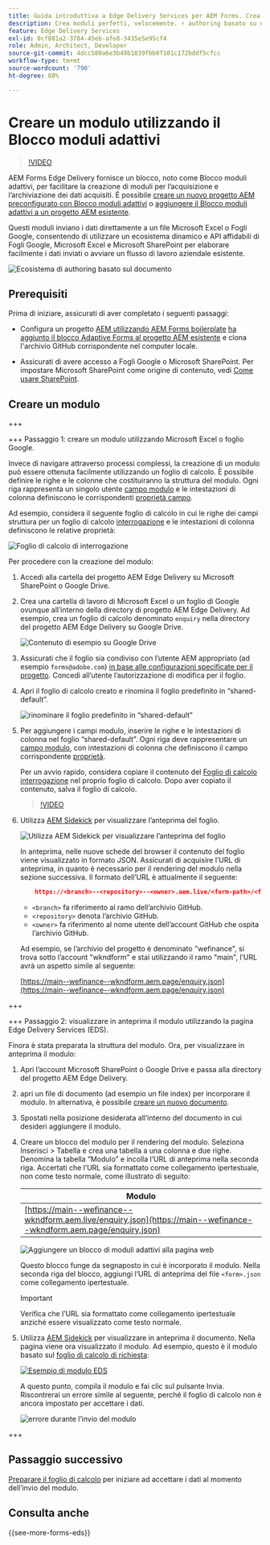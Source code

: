 ```yaml
---
title: Guida introduttiva a Edge Delivery Services per AEM Forms. Crea un modulo.
description: Crea moduli perfetti, velocemente. ⚡ authoring basato su documento di AEM Forms Edge Delivery = velocità sorprendente e moduli compatibili con SEO per utenti e motori di ricerca più felici.
feature: Edge Delivery Services
exl-id: 0cf881a2-3784-45eb-afe8-3435e5e95cf4
role: Admin, Architect, Developer
source-git-commit: 4dcc580a6e3b49b1839fbb0f101c172bddf5cfcc
workflow-type: tm+mt
source-wordcount: '790'
ht-degree: 88%

---
```


# Creare un modulo utilizzando il Blocco moduli adattivi

>[!VIDEO](https://video.tv.adobe.com/v/3427881?quality=12&learn=on)

AEM Forms Edge Delivery fornisce un blocco, noto come Blocco moduli adattivi, per facilitare la creazione di moduli per l’acquisizione e l’archiviazione dei dati acquisiti. È possibile [creare un nuovo progetto AEM preconfigurato con Blocco moduli adattivi](/help/edge/docs/forms/tutorial.md#create-a-new-aem-project-pre-configured-with-adaptive-forms-block) o [aggiungere il Blocco moduli adattivi a un progetto AEM esistente](/help/edge/docs/forms/tutorial.md#add-adaptive-forms-block-to-your-existing-aem-project).

Questi moduli inviano i dati direttamente a un file Microsoft Excel o Fogli Google, consentendo di utilizzare un ecosistema dinamico e API affidabili di Fogli Google, Microsoft Excel e Microsoft SharePoint per elaborare facilmente i dati inviati o avviare un flusso di lavoro aziendale esistente.

![Ecosistema di authoring basato sul documento](/help/edge/assets/document-based-authoring-workflow-create-form.png)


## Prerequisiti

Prima di iniziare, assicurati di aver completato i seguenti passaggi:

* Configura un progetto [AEM utilizzando AEM Forms boilerplate](/help/edge/docs/forms/tutorial.md#create-a-new-aem-project-pre-configured-with-adaptive-forms-block) [ha aggiunto il blocco Adaptive Forms al progetto AEM esistente](/help/edge/docs/forms/tutorial.md#add-adaptive-forms-block-to-your-existing-aem-project) e clona l&#39;archivio GitHub corrispondente nel computer locale.
<!--In this document, the local folder of your Edge Delivery Services (EDS) project is referred as `[EDS Project repository]`.  -->
* Assicurati di avere accesso a Fogli Google o Microsoft SharePoint. Per impostare Microsoft SharePoint come origine di contenuto, vedi [Come usare SharePoint](https://www.aem.live/docs/setup-customer-sharepoint).



## Creare un modulo

<!--
+++ Step 1: Add the Adaptive Forms Block to your Edge Delivery Services (EDS) project.

The Adaptive  empowers users to create forms for an Edge Delivery Service Site. However, this block isn't included in the default AEM boilerplate (used to create an Edge Delivery Services project). To seamlessly integrate the Adaptive Forms Block into your Edge Delivery Services project:

1. **Clone the Adaptive Forms Block repository**: Clone the [Adaptive Forms Block repository](https://github.com/adobe-rnd/form-block) on your local machine. It contains the code to render the form on an EDS webpage. In this document, the local folder of your Forms Block repository is referred as `[Adaptive Forms Block repository]`.
2. **Locate the Adaptive Forms Block Repository:** Access the [Adaptive Forms Block repository]/blocks/src folder and copy its content. 

3. on your local machine and copy the `form` folder. 
4. **Paste the Adaptive Forms Block's code into your EDS Project:**
Navigate to the [EDS Project repository]/blocks/ folder on your local machine and create a 'form' folder. Paste the `[Adaptive Forms Block repository]/blocks/src content`, copied in perevious step to the `[EDS Project repository]/blocks/form` folder.
1. **Commit Changes to GitHub:** Check in the `[EDS Project repository]/blocks/form` folder and its underlying files to your Edge Delivery Services project on GitHub.

After completing these steps, the Adaptive Forms Block is successfully added to your Edge Delivery Services (EDS) project repository on GitHub. You can now create and add forms to a EDS Sites page.
 

**Troubleshooting GitHub build issues**

Ensure a smooth GitHub build process by addressing potential issues:

* **Resolve Module Path Error:**
    If you encounter the error "Unable to resolve path to module "'../../scripts/lib-franklin.js'", navigate to the [EDS Project]/blocks/forms/form.js file. Update the import statement by replacing the lib-franklin.js file with the aem.js file.

* **Handle Linting Errors:**
    Should you come across any linting errors, you can bypass them. Open the [EDS Project]/package.json file and modify the "lint" script from "lint": "npm run lint:js && npm run lint:css" to "lint": "echo 'skipping linting for now'". Save the file and commit the changes to your GitHub project. -->

+++

+++ Passaggio 1: creare un modulo utilizzando Microsoft Excel o foglio Google.

Invece di navigare attraverso processi complessi, la creazione di un modulo può essere ottenuta facilmente utilizzando un foglio di calcolo. È possibile definire le righe e le colonne che costituiranno la struttura del modulo. Ogni riga rappresenta un singolo utente [campo modulo](/help/edge/docs/forms/form-components.md#available-components) e le intestazioni di colonna definiscono le corrispondenti [proprietà campo](/help/edge/docs/forms/form-components.md#components-properties).

Ad esempio, considera il seguente foglio di calcolo in cui le righe dei campi struttura per un foglio di calcolo [interrogazione](/help/edge/assets/enquiry.xlsx) e le intestazioni di colonna definiscono le relative proprietà:

![Foglio di calcolo di interrogazione](/help/edge/assets/enquiry-form-spreadsheet.png)

Per procedere con la creazione del modulo:

1. Accedi alla cartella del progetto AEM Edge Delivery su Microsoft SharePoint o Google Drive.

1. Crea una cartella di lavoro di Microsoft Excel o un foglio di Google ovunque all’interno della directory di progetto AEM Edge Delivery. Ad esempio, crea un foglio di calcolo denominato `enquiry` nella directory del progetto AEM Edge Delivery su Google Drive.

   ![Contenuto di esempio su Google Drive](/help/edge/assets/upload-sample-files-to-your-content-folder.png)

1. Assicurati che il foglio sia condiviso con l’utente AEM appropriato (ad esempio `forms@adobe.com`) [in base alle configurazioni specificate per il progetto](https://www.aem.live/docs/setup-customer-sharepoint). Concedi all’utente l’autorizzazione di modifica per il foglio.

1. Apri il foglio di calcolo creato e rinomina il foglio predefinito in “shared-default”.

   ![rinominare il foglio predefinito in “shared-default”](/help/edge/assets/rename-sheet-to-shared-default.png)

1. Per aggiungere i campi modulo, inserire le righe e le intestazioni di colonna nel foglio “shared-default”. Ogni riga deve rappresentare un [campo modulo](/help/edge/docs/forms/form-components.md#available-components), con intestazioni di colonna che definiscono il campo corrispondente [proprietà](/help/edge/docs/forms/form-components.md#components-properties).


   Per un avvio rapido, considera copiare il contenuto del [Foglio di calcolo interrogazione](/help/edge/assets/enquiry.xlsx) nel proprio foglio di calcolo. Dopo aver copiato il contenuto, salva il foglio di calcolo.

   >[!VIDEO](https://video.tv.adobe.com/v/3427468?quality=12&learn=on)


1. Utilizza [AEM Sidekick](https://www.aem.live/developer/tutorial#preview-and-publish-your-content) per visualizzare l’anteprima del foglio.

   ![Utilizza AEM Sidekick per visualizzare l’anteprima del foglio](/help/edge/assets/preview-form.png)

   In anteprima, nelle nuove schede del browser il contenuto del foglio viene visualizzato in formato JSON. Assicurati di acquisire l’URL di anteprima, in quanto è necessario per il rendering del modulo nella sezione successiva. Il formato dell’URL è attualmente il seguente:


   ```JSON
       https://<branch>--<repository>--<owner>.aem.live/<form-path>/<form-file-name>.json
   ```

   * `<branch>` fa riferimento al ramo dell’archivio GitHub.
   * `<repository>` denota l’archivio GitHub.
   * `<owner>` fa riferimento al nome utente dell’account GitHub che ospita l’archivio GitHub.

   Ad esempio, se l’archivio del progetto è denominato &quot;wefinance&quot;, si trova sotto l’account &quot;wkndform&quot; e stai utilizzando il ramo &quot;main&quot;, l’URL avrà un aspetto simile al seguente:

   [https://main--wefinance--wkndform.aem.page/enquiry.json](https://main--wefinance--wkndform.aem.page/enquiry.json)


+++

+++ Passaggio 2: visualizzare in anteprima il modulo utilizzando la pagina Edge Delivery Services (EDS).


Finora è stata preparata la struttura del modulo. Ora, per visualizzare in anteprima il modulo:

1. Apri l’account Microsoft SharePoint o Google Drive e passa alla directory del progetto AEM Edge Delivery.



1. apri un file di documento (ad esempio un file index) per incorporare il modulo. In alternativa, è possibile [creare un nuovo documento](/help/edge/assets/enquiry-form.docx).

1. Spostati nella posizione desiderata all’interno del documento in cui desideri aggiungere il modulo.

1. Creare un blocco del modulo per il rendering del modulo. Seleziona Inserisci > Tabella e crea una tabella a una colonna e due righe. Denomina la tabella “Modulo” e incolla l’URL di anteprima nella seconda riga. Accertati che l’URL sia formattato come collegamento ipertestuale, non come testo normale, come illustrato di seguito:

   | Modulo |
   |---|
   | [https://main--wefinance--wkndform.aem.live/enquiry.json](https://main--wefinance--wkndform.aem.page/enquiry.json) |


   ![Aggiungere un blocco di moduli adattivi alla pagina web](/help/edge/assets/enquiry-doc-to-embed-form.png)

   Questo blocco funge da segnaposto in cui è incorporato il modulo. Nella seconda riga del blocco, aggiungi l’URL di anteprima del file `<form>.json` come collegamento ipertestuale.

   >[!IMPORTANT]
   >
   >
   > Verifica che l’URL sia formattato come collegamento ipertestuale anziché essere visualizzato come testo normale.


1. Utilizza [AEM Sidekick](https://www.aem.live/developer/tutorial#preview-and-publish-your-content) per visualizzare in anteprima il documento. Nella pagina viene ora visualizzato il modulo. Ad esempio, questo è il modulo basato sul [foglio di calcolo di richiesta](/help/edge/assets/enquiry-form.docx):


   [![Esempio di modulo EDS](/help/edge/assets/updated-form.png)](https://main--wefinance--wkndform.aem.page/enquiry-form)

   A questo punto, compila il modulo e fai clic sul pulsante Invia. Riscontrerai un errore simile al seguente, perché il foglio di calcolo non è ancora impostato per accettare i dati.

   ![errore durante l’invio del modulo](/help/edge/assets/form-error.png)

+++


## Passaggio successivo

[Preparare il foglio di calcolo](/help/edge/docs/forms/submit-forms.md) per iniziare ad accettare i dati al momento dell’invio del modulo.


## Consulta anche

{{see-more-forms-eds}}
